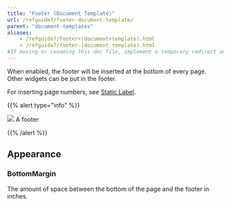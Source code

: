 ```yaml
---
title: "Footer (Document Template)"
url: /refguide7/footer-document-template/
parent: "document-templates"
aliases:
    - /refguide7/Footer+(document+template).html
    - /refguide7/footer-(document-template).html
#If moving or renaming this doc file, implement a temporary redirect and let the respective team know they should update the URL in the product. See Mapping to Products for more details.
---
```



When enabled, the footer will be inserted at the bottom of every page. Other widgets can be put in the footer.

For inserting page numbers, see [Static Label](/refguide7/static-label-document-template/).

{{% alert type="info" %}}

![](/attachments/refguide7/desktop-modeler/document-templates/footer-document-template/918235.png)
A footer

{{% /alert %}}

## Appearance

### BottomMargin

The amount of space between the bottom of the page and the footer in inches.
